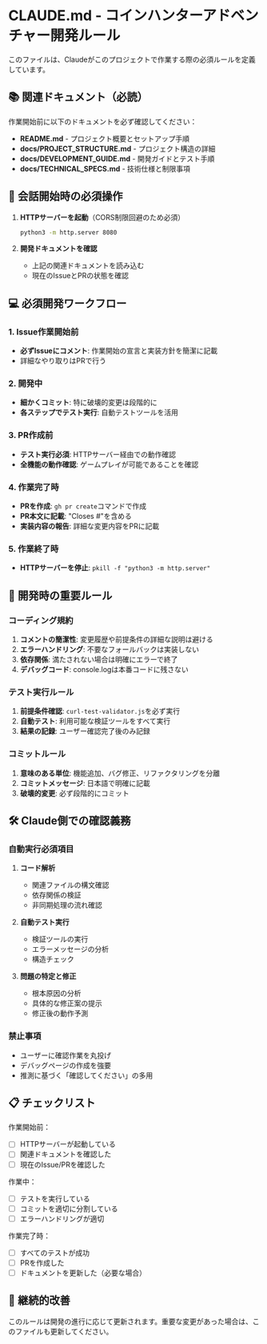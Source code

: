 # CLAUDE.md - コインハンターアドベンチャー開発ルール

このファイルは、Claudeがこのプロジェクトで作業する際の必須ルールを定義しています。

## 📚 関連ドキュメント（必読）

作業開始前に以下のドキュメントを必ず確認してください：

- **README.md** - プロジェクト概要とセットアップ手順
- **docs/PROJECT_STRUCTURE.md** - プロジェクト構造の詳細
- **docs/DEVELOPMENT_GUIDE.md** - 開発ガイドとテスト手順
- **docs/TECHNICAL_SPECS.md** - 技術仕様と制限事項

## 🚀 会話開始時の必須操作

1. **HTTPサーバーを起動**（CORS制限回避のため必須）
   ```bash
   python3 -m http.server 8080
   ```

2. **開発ドキュメントを確認**
   - 上記の関連ドキュメントを読み込む
   - 現在のIssueとPRの状態を確認

## 💻 必須開発ワークフロー

### 1. Issue作業開始前
- **必ずIssueにコメント**: 作業開始の宣言と実装方針を簡潔に記載
- 詳細なやり取りはPRで行う

### 2. 開発中
- **細かくコミット**: 特に破壊的変更は段階的に
- **各ステップでテスト実行**: 自動テストツールを活用

### 3. PR作成前
- **テスト実行必須**: HTTPサーバー経由での動作確認
- **全機能の動作確認**: ゲームプレイが可能であることを確認

### 4. 作業完了時
- **PRを作成**: `gh pr create`コマンドで作成
- **PR本文に記載**: "Closes #<issue-number>"を含める
- **実装内容の報告**: 詳細な変更内容をPRに記載

### 5. 作業終了時
- **HTTPサーバーを停止**: `pkill -f "python3 -m http.server"`

## 🎯 開発時の重要ルール

### コーディング規約
1. **コメントの簡潔性**: 変更履歴や前提条件の詳細な説明は避ける
2. **エラーハンドリング**: 不要なフォールバックは実装しない
3. **依存関係**: 満たされない場合は明確にエラーで終了
4. **デバッグコード**: console.logは本番コードに残さない

### テスト実行ルール
1. **前提条件確認**: `curl-test-validator.js`を必ず実行
2. **自動テスト**: 利用可能な検証ツールをすべて実行
3. **結果の記録**: ユーザー確認完了後のみ記録

### コミットルール
1. **意味のある単位**: 機能追加、バグ修正、リファクタリングを分離
2. **コミットメッセージ**: 日本語で明確に記載
3. **破壊的変更**: 必ず段階的にコミット

## 🛠️ Claude側での確認義務

### 自動実行必須項目
1. **コード解析**
   - 関連ファイルの構文確認
   - 依存関係の検証
   - 非同期処理の流れ確認

2. **自動テスト実行**
   - 検証ツールの実行
   - エラーメッセージの分析
   - 構造チェック

3. **問題の特定と修正**
   - 根本原因の分析
   - 具体的な修正案の提示
   - 修正後の動作予測

### 禁止事項
- ユーザーに確認作業を丸投げ
- デバッグページの作成を強要
- 推測に基づく「確認してください」の多用

## 📋 チェックリスト

作業開始前：
- [ ] HTTPサーバーが起動している
- [ ] 関連ドキュメントを確認した
- [ ] 現在のIssue/PRを確認した

作業中：
- [ ] テストを実行している
- [ ] コミットを適切に分割している
- [ ] エラーハンドリングが適切

作業完了時：
- [ ] すべてのテストが成功
- [ ] PRを作成した
- [ ] ドキュメントを更新した（必要な場合）

## 🔄 継続的改善

このルールは開発の進行に応じて更新されます。重要な変更があった場合は、このファイルも更新してください。
